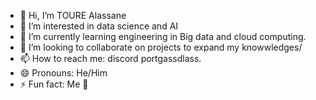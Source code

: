 - 👋 Hi, I’m TOURE Alassane
- 👀 I’m interested in data science and AI
- 🌱 I’m currently learning engineering in Big data and cloud computing.
- 💞️ I’m looking to collaborate on projects to expand my knowwledges/
- 📫 How to reach me: discord portgassdlass.
- 😄 Pronouns: He/Him
- ⚡ Fun fact: Me 🤣

<!---
Alasko25/Alasko25 is a ✨ special ✨ repository because its `README.md` (this file) appears on your GitHub profile.
You can click the Preview link to take a look at your changes.
--->
